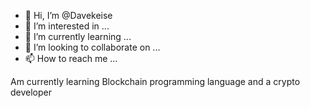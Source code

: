 - 👋 Hi, I’m @Davekeise
- 👀 I’m interested in ...
- 🌱 I’m currently learning ...
- 💞️ I’m looking to collaborate on ...
- 📫 How to reach me ...

<!---
Davekeise/Davekeise is a ✨ special ✨ repository because its `README.md` (this file) appears on your GitHub profile.
You can click the Preview link to take a look at your changes.
--->
Am currently learning Blockchain programming language and a crypto developer
